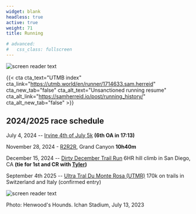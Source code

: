 ```yaml
---
widget: blank
headless: true
active: true
weight: 71
title: Running

# advanced:
#   css_class: fullscreen
---
```

![screen reader text](utmb.jpg "")


{{< cta cta_text="UTMB index" cta_link="https://utmb.world/en/runner/1714633.sam.herreid" cta_new_tab="false" cta_alt_text="Unsanctioned running resume" cta_alt_link="https://samherreid.io/post/running_history/" cta_alt_new_tab="false" >}}

## 2024/2025 race schedule

July 4, 2024 -- [Irvine 4th of July 5k](https://runsignup.com/Race/Results/60114#resultSetId-469448;perpage:10) **(6th OA in 17:13)**

November 28, 2024 - [R2R2R](https://fastestknowntime.com/route/grand-canyon-crossings-az), Grand Canyon  **10h40m**

December 15, 2024 -- [Dirty December Trail Run](https://ultrasignup.com/register.aspx?did=115157) 6HR hill climb in San Diego, CA **(tie for 1st and CR with [Tyler](https://www.strava.com/athletes/118554803))**

September 4th 2025 -- [Ultra Tral Du Monte Rosa (UTMR)](https://www.ultratourmonterosa.com/) 170k on trails in Switzerland and Italy (confirmed entry)


![screen reader text](ichan2023.jpg "")

Photo: Henwood's Hounds. Ichan Stadium, July 13, 2023


